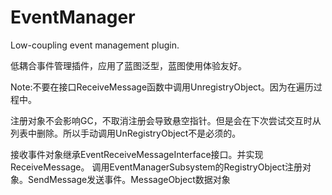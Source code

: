 # EventManager
Low-coupling event management plugin.

低耦合事件管理插件，应用了蓝图泛型，蓝图使用体验友好。

Note:不要在接口ReceiveMessage函数中调用UnregistryObject。因为在遍历过程中。

注册对象不会影响GC，不取消注册会导致悬空指针。但是会在下次尝试交互时从列表中删除。所以手动调用UnRegistryObject不是必须的。

接收事件对象继承EventReceiveMessageInterface接口。并实现ReceiveMessage。
调用EventManagerSubsystem的RegistryObject注册对象。SendMessage发送事件。MessageObject数据对象
